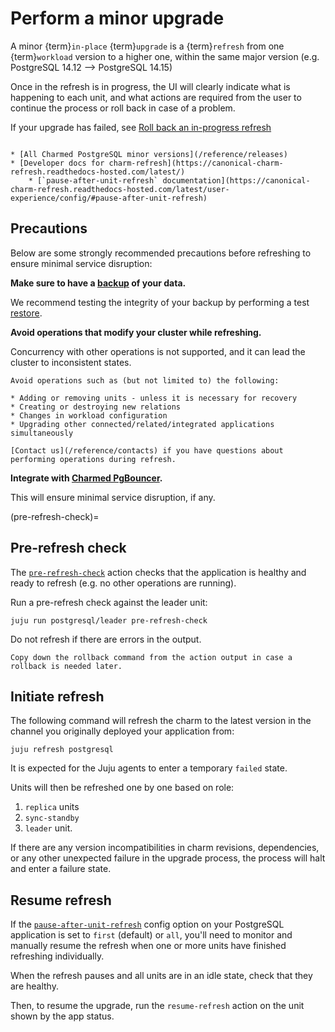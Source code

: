 # Perform a minor upgrade

A minor {term}`in-place` {term}`upgrade` is a {term}`refresh` from one {term}`workload` version to a higher one, within the same major version (e.g. PostgreSQL 14.12 --> PostgreSQL 14.15)

Once in the refresh is in progress, the UI will clearly indicate what is happening to each unit, and what actions are required from the user to continue the process or roll back in case of a problem.

If your upgrade has failed, see [Roll back an in-progress refresh](/how-to/refresh/rollback)

```{seealso}

* [All Charmed PostgreSQL minor versions](/reference/releases)
* [Developer docs for charm-refresh](https://canonical-charm-refresh.readthedocs-hosted.com/latest/)
    * [`pause-after-unit-refresh` documentation](https://canonical-charm-refresh.readthedocs-hosted.com/latest/user-experience/config/#pause-after-unit-refresh)
```

## Precautions

Below are some strongly recommended precautions before refreshing to ensure minimal service disruption:

**Make sure to have a [backup](/how-to/back-up-and-restore/create-a-backup) of your data.**

We recommend testing the integrity of your backup by performing a test [restore](/how-to/back-up-and-restore/restore-a-backup).

**Avoid operations that modify your cluster while refreshing.**

Concurrency with other operations is not supported, and it can lead the cluster to inconsistent states.

```{dropdown} Examples
Avoid operations such as (but not limited to) the following:

* Adding or removing units - unless it is necessary for recovery
* Creating or destroying new relations
* Changes in workload configuration
* Upgrading other connected/related/integrated applications simultaneously

[Contact us](/reference/contacts) if you have questions about performing operations during refresh.
```

**Integrate with [Charmed PgBouncer](https://charmhub.io/pgbouncer).** 

This will ensure minimal service disruption, if any.

(pre-refresh-check)=
## Pre-refresh check

The [`pre-refresh-check`](https://canonical-charm-refresh.readthedocs-hosted.com/latest/user-experience/actions/#pre-refresh-check) action checks that the application is healthy and ready to refresh (e.g. no other operations are running).   

Run a pre-refresh check against the leader unit:

```shell
juju run postgresql/leader pre-refresh-check
```

Do not refresh if there are errors in the output.

```{tip}
Copy down the rollback command from the action output in case a rollback is needed later.
```

## Initiate refresh

The following command will refresh the charm to the latest version in the channel you originally deployed your application from:

```shell
juju refresh postgresql
```

It is expected for the Juju agents to enter a temporary `failed` state. 

Units will then be refreshed one by one based on role:
1. `replica` units
2. `sync-standby`
3. `leader` unit.

If there are any version incompatibilities in charm revisions, dependencies, or any other unexpected failure in the upgrade process, the process will halt and enter a failure state.

## Resume refresh

If the [`pause-after-unit-refresh`](https://charmhub.io/postgresql/configurations?channel=16/edge#pause-after-unit-refresh) config option on your PostgreSQL application is set to `first` (default) or `all`, you'll need to monitor and manually resume the refresh when one or more units have finished refreshing individually.

When the refresh pauses and all units are in an idle state, check that they are healthy. <!-- TODO: how? -->

Then, to resume the upgrade, run the `resume-refresh` action on the unit shown by the app status.

<!--TODO: example -->
